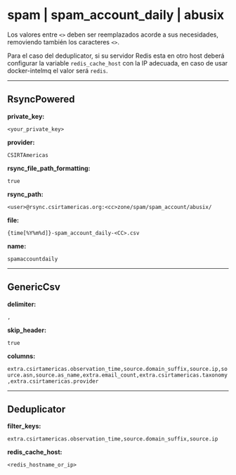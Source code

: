 # spam | spam_account_daily | abusix

Los valores entre `<>` deben ser reemplazados acorde a sus necesidades, removiendo también los caracteres `<>`.

Para el caso del deduplicator, si su servidor Redis esta en otro host deberá configurar la variable `redis_cache_host` con la IP adecuada, en caso de usar docker-intelmq el valor será `redis`.

---
## RsyncPowered

**private_key:**

`<your_private_key>`

**provider:**

`CSIRTAmericas`

**rsync_file_path_formatting:**

`true`

**rsync_path:**

`<user>@rsync.csirtamericas.org:<cc>zone/spam/spam_account/abusix/`

**file:**

`{time[%Y%m%d]}-spam_account_daily-<CC>.csv`

**name:**

`spamaccountdaily`


---
## GenericCsv

**delimiter:**

`,`

**skip_header:**

`true`

**columns:**

`extra.csirtamericas.observation_time,source.domain_suffix,source.ip,source.asn,source.as_name,extra.email_count,extra.csirtamericas.taxonomy,extra.csirtamericas.provider`


---
## Deduplicator

**filter_keys:**

`extra.csirtamericas.observation_time,source.domain_suffix,source.ip`

**redis_cache_host:**

`<redis_hostname_or_ip>`
